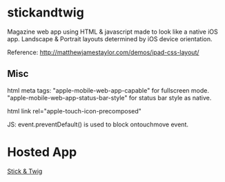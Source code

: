 # stickandtwig
Magazine web app using HTML & javascript made to look like a native iOS app. Landscape & Portrait layouts determined by iOS device orientation.


Reference: http://matthewjamestaylor.com/demos/ipad-css-layout/

## Misc

html meta tags:
"apple-mobile-web-app-capable" for fullscreen mode.
"apple-mobile-web-app-status-bar-style" for status bar style as native.

html link rel="apple-touch-icon-precomposed"

JS: event.preventDefault() is used to block ontouchmove event.

# Hosted App

[Stick & Twig](http://ec2-54-201-237-107.us-west-2.compute.amazonaws.com/stickandtwig/magazine.html)
